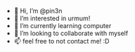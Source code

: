 - 👋 Hi, I’m @pin3n
- 👀 I’m interested in urmum!
- 🌱 I’m currently learning computer
- 💞️ I’m looking to collaborate with myself
- 📫 feel free to not contact me! :D

